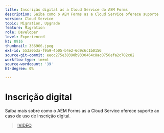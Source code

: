 ```yaml
---
title: Inscrição digital as a Cloud Service do AEM Forms
description: Saiba como o AEM Forms as a Cloud Service oferece suporte ao caso de uso de Inscrição digital.
version: Cloud Service
topic: Migration, Upgrade
feature: Migration
role: Developer
level: Experienced
kt: 8916
thumbnail: 336966.jpeg
exl-id: 553a0b3a-f9a9-4b05-b4e2-6d9c6c1b0156
source-git-commit: eecc275e38390b9330464c8ac0750efa2c702c82
workflow-type: tm+mt
source-wordcount: '39'
ht-degree: 0%

---
```


# Inscrição digital

Saiba mais sobre como o AEM Forms as a Cloud Service oferece suporte ao caso de uso de Inscrição digital.

>[!VIDEO](https://video.tv.adobe.com/v/336966?quality=12&learn=on)
